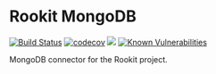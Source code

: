 Rookit MongoDB
==============
[![Build Status](https://travis-ci.org/JPDSousa/rookit-mongodb.svg?branch=master)](https://travis-ci.org/JPDSousa/rookit-mongodb)
[![codecov](https://codecov.io/gh/JPDSousa/rookit-mongodb/branch/master/graph/badge.svg)](https://codecov.io/gh/JPDSousa/rookit-mongodb)
[![](https://jitpack.io/v/JPDSousa/rookit-mongodb.svg)](https://jitpack.io/#JPDSousa/rookit-mongodb)
[![Known Vulnerabilities](https://snyk.io/test/github/jpdsousa/rookit-mongodb/badge.svg)](https://snyk.io/test/github/jpdsousa/rookit-mongodb)

MongoDB connector for the Rookit project.

